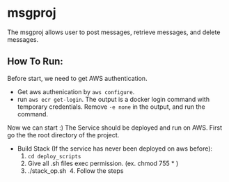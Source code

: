 # msgproj
The msgproj allows user to post messages, retrieve messages, and delete messages.

## How To Run:
Before start, we need to get AWS authentication.
- Get aws authenication by `aws configure`.
- run `aws ecr get-login`. The output is a docker login command with temporary credentials. Remove `-e none` in the output, and run the command. 

Now we can start :)
The Service should be deployed and run on AWS. First go the the root directory of the project. 
- Build Stack (If the service has never been deployed on aws before):
  1. `cd deploy_scripts`
  2. Give all .sh files exec permission. (ex. chmod 755 * ) 
  3. ./stack_op.sh
  4. Follow the steps


